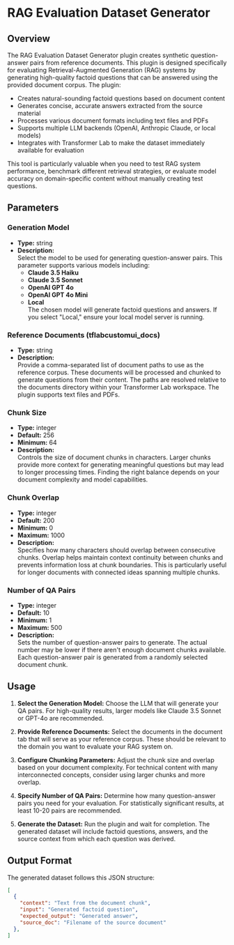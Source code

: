 # RAG Evaluation Dataset Generator

## Overview

The RAG Evaluation Dataset Generator plugin creates synthetic question-answer pairs from reference documents. This plugin is designed specifically for evaluating Retrieval-Augmented Generation (RAG) systems by generating high-quality factoid questions that can be answered using the provided document corpus. The plugin:

- Creates natural-sounding factoid questions based on document content
- Generates concise, accurate answers extracted from the source material
- Processes various document formats including text files and PDFs
- Supports multiple LLM backends (OpenAI, Anthropic Claude, or local models)
- Integrates with Transformer Lab to make the dataset immediately available for evaluation

This tool is particularly valuable when you need to test RAG system performance, benchmark different retrieval strategies, or evaluate model accuracy on domain-specific content without manually creating test questions.

## Parameters

### Generation Model

- **Type:** string
- **Description:**  
  Select the model to be used for generating question-answer pairs. This parameter supports various models including:
  - **Claude 3.5 Haiku**
  - **Claude 3.5 Sonnet**
  - **OpenAI GPT 4o**
  - **OpenAI GPT 4o Mini**
  - **Local**  
  The chosen model will generate factoid questions and answers. If you select "Local," ensure your local model server is running.

### Reference Documents (tflabcustomui_docs)

- **Type:** string
- **Description:**  
  Provide a comma-separated list of document paths to use as the reference corpus. These documents will be processed and chunked to generate questions from their content. The paths are resolved relative to the documents directory within your Transformer Lab workspace. The plugin supports text files and PDFs.

### Chunk Size

- **Type:** integer
- **Default:** 256
- **Minimum:** 64
- **Description:**  
  Controls the size of document chunks in characters. Larger chunks provide more context for generating meaningful questions but may lead to longer processing times. Finding the right balance depends on your document complexity and model capabilities.

### Chunk Overlap

- **Type:** integer
- **Default:** 200
- **Minimum:** 0
- **Maximum:** 1000
- **Description:**  
  Specifies how many characters should overlap between consecutive chunks. Overlap helps maintain context continuity between chunks and prevents information loss at chunk boundaries. This is particularly useful for longer documents with connected ideas spanning multiple chunks.

### Number of QA Pairs

- **Type:** integer
- **Default:** 10
- **Minimum:** 1
- **Maximum:** 500
- **Description:**  
  Sets the number of question-answer pairs to generate. The actual number may be lower if there aren't enough document chunks available. Each question-answer pair is generated from a randomly selected document chunk.

## Usage

1. **Select the Generation Model:** Choose the LLM that will generate your QA pairs. For high-quality results, larger models like Claude 3.5 Sonnet or GPT-4o are recommended.

2. **Provide Reference Documents:** Select the documents in the document tab that will serve as your reference corpus. These should be relevant to the domain you want to evaluate your RAG system on.

3. **Configure Chunking Parameters:** Adjust the chunk size and overlap based on your document complexity. For technical content with many interconnected concepts, consider using larger chunks and more overlap.

4. **Specify Number of QA Pairs:** Determine how many question-answer pairs you need for your evaluation. For statistically significant results, at least 10-20 pairs are recommended.

5. **Generate the Dataset:** Run the plugin and wait for completion. The generated dataset will include factoid questions, answers, and the source context from which each question was derived.


## Output Format

The generated dataset follows this JSON structure:

```json
[
  {
    "context": "Text from the document chunk",
    "input": "Generated factoid question",
    "expected_output": "Generated answer",
    "source_doc": "Filename of the source document"
  },
]
```